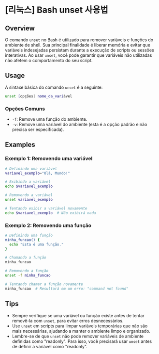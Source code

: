 # [리눅스] Bash unset 사용법

## Overview
O comando `unset` no Bash é utilizado para remover variáveis e funções do ambiente de shell. Sua principal finalidade é liberar memória e evitar que variáveis indesejadas persistam durante a execução de scripts ou sessões interativas. Ao usar `unset`, você pode garantir que variáveis não utilizadas não afetem o comportamento do seu script.

## Usage
A sintaxe básica do comando `unset` é a seguinte:

```bash
unset [opções] nome_da_variável
```

### Opções Comuns
- `-f`: Remove uma função do ambiente.
- `-v`: Remove uma variável do ambiente (esta é a opção padrão e não precisa ser especificada).

## Examples

### Exemplo 1: Removendo uma variável
```bash
# Definindo uma variável
variavel_exemplo="Olá, Mundo!"

# Exibindo a variável
echo $variavel_exemplo

# Removendo a variável
unset variavel_exemplo

# Tentando exibir a variável novamente
echo $variavel_exemplo  # Não exibirá nada
```

### Exemplo 2: Removendo uma função
```bash
# Definindo uma função
minha_funcao() {
  echo "Esta é uma função."
}

# Chamando a função
minha_funcao

# Removendo a função
unset -f minha_funcao

# Tentando chamar a função novamente
minha_funcao  # Resultará em um erro: "command not found"
```

## Tips
- Sempre verifique se uma variável ou função existe antes de tentar removê-la com `unset`, para evitar erros desnecessários.
- Use `unset` em scripts para limpar variáveis temporárias que não são mais necessárias, ajudando a manter o ambiente limpo e organizado.
- Lembre-se de que `unset` não pode remover variáveis de ambiente definidas como "readonly". Para isso, você precisará usar `unset` antes de definir a variável como "readonly".